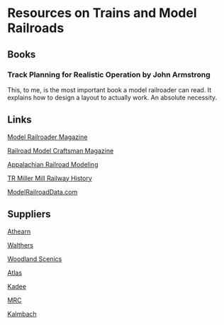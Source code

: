 # **Resources on Trains and Model Railroads**

## **Books**

### **Track Planning for Realistic Operation** by John Armstrong

This, to me, is the most important book a model railroader can read.  It explains how to design a layout to actually work.  An absolute necessity.


## **Links**

[Model Railroader Magazine](https://www.trains.com/mrr/)

[Railroad Model Craftsman Magazine](https://rrmodelcraftsman.com/)

[Appalachian Railroad Modeling](https://appalachianrailroadmodeling.com/)

[TR Miller Mill Railway History](https://hawkinsrails.net/industrials/trmmc/trmmc.htm)

[ModelRailroadData.com](https://www.modelrailroaddata.com/links/)



## **Suppliers**

[Athearn](https://www.athearn.com/)

[Walthers](https://www.walthers.com/)

[Woodland Scenics](https://woodlandscenics.woodlandscenics.com/show/category/Products)

[Atlas](https://shop.atlasrr.com/default.aspx)

[Kadee](https://www.kadee.com/)

[MRC](https://www.modelrectifier.com/)

[Kalmbach](https://kalmbachhobbystore.com/)


<!-- More to be added later-->
